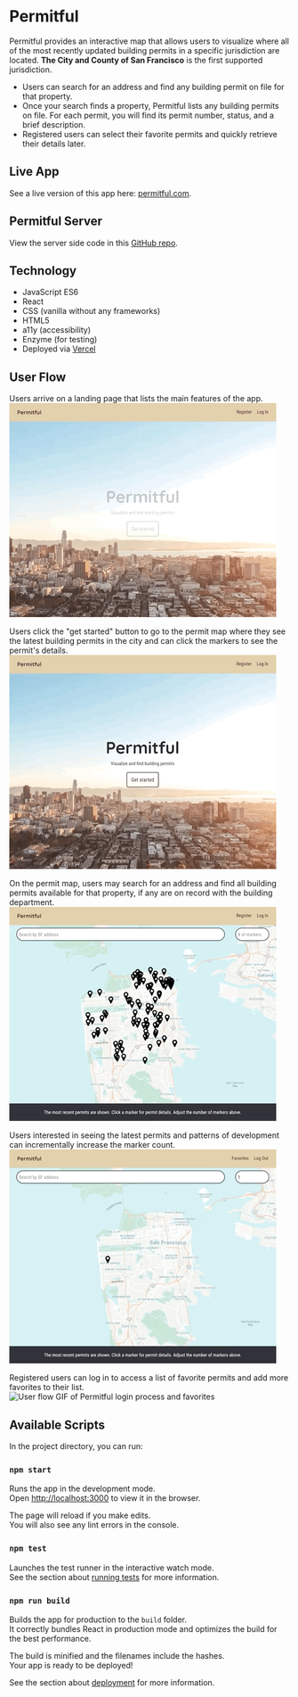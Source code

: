 # Permitful

Permitful provides an interactive map that allows users to visualize where all of the most recently updated building permits in a specific jurisdiction are located. **The City and County of San Francisco** is the first supported jurisdiction.

* Users can search for an address and find any building permit on file for that property.
* Once your search finds a property, Permitful lists any building permits on file. For each permit, you will find its permit number, status, and a brief description.
* Registered users can select their favorite permits and quickly retrieve their details later.

## Live App

See a live version of this app here: [permitful.com](https://permitful.com/).

## Permitful Server

View the server side code in this [GitHub repo](https://github.com/gavinmgrant/permitful-api).

## Technology

* JavaScript ES6
* React
* CSS (vanilla without any frameworks)
* HTML5
* a11y (accessibility)
* Enzyme (for testing)
* Deployed via [Vercel](https://vercel.com/)

## User Flow

Users arrive on a landing page that lists the main features of the app.<br>
![User flow GIF of Permitful landing](./src/images/user-flow_landing.gif)

Users click the "get started" button to go to the permit map where they see the latest building permits in the city and can click the markers to see the permit's details.<br>
![User flow GIF of Permitful details](./src/images/user-flow_marker-details.gif)

On the permit map, users may search for an address and find all building permits available for that property, if any are on record with the building department.<br>
![User flow GIF of Permitful address search](./src/images/user-flow_address-search.gif)

Users interested in seeing the latest permits and patterns of development can incrementally increase the marker count.<br>
![User flow GIF of Permitful marker count](./src/images/user-flow_marker-count.gif)

Registered users can log in to access a list of favorite permits and add more favorites to their list.<br>
![User flow GIF of Permitful login process and favorites](./src/images/user-flow_login-favorite.gif)

## Available Scripts

In the project directory, you can run:

### `npm start`

Runs the app in the development mode.<br />
Open [http://localhost:3000](http://localhost:3000) to view it in the browser.

The page will reload if you make edits.<br />
You will also see any lint errors in the console.

### `npm test`

Launches the test runner in the interactive watch mode.<br />
See the section about [running tests](https://facebook.github.io/create-react-app/docs/running-tests) for more information.

### `npm run build`

Builds the app for production to the `build` folder.<br />
It correctly bundles React in production mode and optimizes the build for the best performance.

The build is minified and the filenames include the hashes.<br />
Your app is ready to be deployed!

See the section about [deployment](https://facebook.github.io/create-react-app/docs/deployment) for more information.